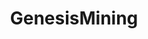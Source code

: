 ---
title: GenesisMining
crosslinks:
- GenesisMiningCodes
- CryptoCurrency
- ethereum
- Bitcoin
- BitcoinCloudMining
- MoneroMining
- Monero
- legaladvice
- me_irl
---